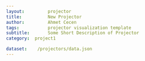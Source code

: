 ```yaml
---
layout:     	projector
title:     		New Projector
author:     	Ahmet Cecen
tags:           projector visualization template
subtitle:    	Some Short Description of Projector
category:  project1

dataset:    /projectors/data.json
---
```

